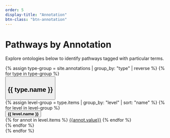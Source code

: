 ```yaml
---
order: 5
display-title: "Annotation"
btn-class: "btn-annotation"
---
```


<h1>Pathways by Annotation</h1> 
<p>Explore ontologies below to identify pathways tagged with particular terms.</p>
{% assign type-group = site.annotations | group_by: "type" | reverse %}
{% for type in type-group %}
<section class="facet">
  <div class="facet-header">
    <button type="button" class="btn btn-link facet-toggle" data-toggle="collapse" href="#{{ type.name }}" aria-expanded="false" aria-controls="collapseExample">
      <h2 class="facet-title">{{ type.name }}</h2>
    </button>
  </div>
  <div class="facet-body collapse" id="{{ type.name }}">
    {% assign level-group = type.items | group_by: "level" | sort: "name" %}  
    {% for level in level-group %}
    <div class="facet-header">
      <button type="button" class="btn btn-link facet-toggle" data-toggle="collapse" href="#{{ type.name }}{{ level.name }}" aria-expanded="false" aria-controls="collapseExample">
        <strong class="facet-title">{{ level.name }}</strong>
      </button>
    </div>
    <div class="facet-body collapse" id="{{ type.name }}{{ level.name }}">
      {% for annot in level.items %}
        <a class="btn btn-sm btn-pill btn-annotation" href="{{annot.url}}">{{annot.value}}</a>
      {% endfor %}
    </div>
    {% endfor %}
  </div>
</section>
{% endfor %}